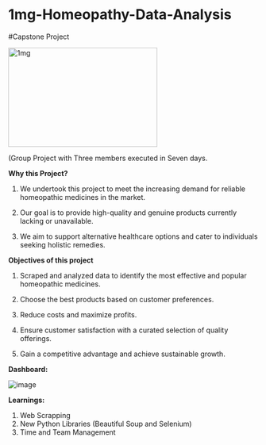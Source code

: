 # 1mg-Homeopathy-Data-Analysis
#Capstone Project

<img src="https://i.imgur.com/AN26BSR.jpg" alt="1mg" width="300" height="200">


(Group Project with Three members executed in Seven days.

**Why this Project?**

1. We undertook this project to meet the increasing demand for reliable homeopathic medicines in the market.

2. Our goal is to provide high-quality and genuine products currently lacking or unavailable.

3. We aim to support alternative healthcare options and cater to individuals seeking holistic remedies.

**Objectives of this project**

1. Scraped and analyzed data to identify the most effective and popular homeopathic medicines.

2. Choose the best products based on customer preferences.

3. Reduce costs and maximize profits.

4. Ensure customer satisfaction with a curated selection of quality offerings.

5. Gain a competitive advantage and achieve sustainable growth.

**Dashboard:**

![image](https://github.com/MaasahebbiUstad/1mg-Homeopathy-Data-Analysis/assets/137813961/d983932b-e6f0-4472-9d0c-748b599caa6f)

**Learnings:**

1. Web Scrapping
2. New Python Libraries (Beautiful Soup and Selenium)
3. Time and Team Management

   
